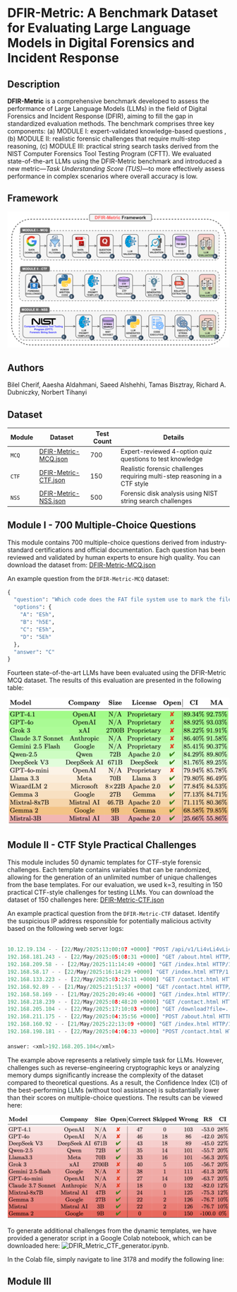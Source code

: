 # DFIR-Metric: A Benchmark Dataset for Evaluating Large Language Models in Digital Forensics and Incident Response


## Description

**DFIR-Metric** is a comprehensive benchmark developed to assess the performance of Large Language Models (LLMs) in the field of Digital Forensics and Incident Response (DFIR), aiming to fill the gap in standardized evaluation methods. The benchmark comprises three key components: (a) MODULE I: expert-validated knowledge-based questions , (b)  MODULE II: realistic forensic challenges that require multi-step reasoning, (c) MODULE III: practical string search tasks derived from the NIST Computer Forensics Tool Testing Program (CFTT). We evaluated state-of-the-art LLMs using the DFIR-Metric benchmark and introduced a new metric—*Task Understanding Score (TUS)*—to more effectively assess performance in complex scenarios where overall accuracy is low.

## Framework

![DFIR-Metric Framework Diagram](./assets/DFIR-Metric-Framework.png)

## Authors

Bilel Cherif, Aaesha Aldahmani, Saeed Alshehhi, Tamas Bisztray, Richard A. Dubniczky, Norbert Tihanyi

## Dataset

|Module|Dataset|Test Count|Details|
|--|--|--|--|
|`MCQ`|[DFIR-Metric-MCQ.json](/DFIR-Metric-MCQ.json)|700|Expert-reviewed 4-option quiz questions to test knowledge|
|`CTF`|[DFIR-Metric-CTF.json](/DFIR-Metric-CTF.json)|150|Realistic forensic challenges requiring multi-step reasoning in a CTF style|
|`NSS`|[DFIR-Metric-NSS.json](/DFIR-Metric-NSS.json)|500|Forensic disk analysis using NIST string search challenges|


## Module I - 700 Multiple-Choice Questions

This module contains 700 multiple-choice questions derived from industry-standard certifications and official documentation. Each question has been reviewed and validated by human experts to ensure high quality. You can download the dataset from: [DFIR-Metric-MCQ.json](/DFIR-Metric-MCQ.json)

An example question from the `DFIR-Metric-MCQ` dataset:
```python
{
  "question": "Which code does the FAT file system use to mark the file as deleted?",
  "options": {
    "A": "ESh",
    "B": "h5E",
    "C": "E5h",
    "D": "5Eh"
  },
  "answer": "C"
}
```
Fourteen state-of-the-art LLMs have been evaluated using the DFIR-Metric MCQ dataset. The results of this evaluation are presented in the following table:

![DFIR-Metric Framework Diagram](./assets/MCQ_result.png)


## Module II - CTF Style Practical Challenges

This module includes 50 dynamic templates for CTF-style forensic challenges. Each template contains variables that can be randomized, allowing for the generation of an unlimited number of unique challenges from the base templates. For our evaluation, we used k=3, resulting in 150 practical CTF-style challenges for testing LLMs. You can download the dataset of 150 challenges here: [DFIR-Metric-CTF.json](/DFIR-Metric-CTF.json)

An example practical question from the `DFIR-Metric-CTF` dataset. Identify the suspicious IP address responsible for potentially malicious activity based on the following web server logs:

```python

10.12.19.134 - - [22/May/2025:13:00:07 +0000] "POST /api/v1/Li4vLi4vLi4vLi4vYmluL2Jhc2g= HTTP/1.1" 403 1434  
192.168.181.243 - - [22/May/2025:05:08:31 +0000] "GET /about.html HTTP/1.1" 200 1434  
192.168.209.58 - - [22/May/2025:11:14:49 +0000] "GET /index.html HTTP/1.1" 200 1434  
192.168.58.17 - - [22/May/2025:16:14:29 +0000] "GET /index.html HTTP/1.1" 200 1434  
192.168.133.223 - - [22/May/2025:03:24:11 +0000] "GET /contact.html HTTP/1.1" 200 1434  
192.168.92.89 - - [21/May/2025:21:51:37 +0000] "GET /contact.html HTTP/1.1" 200 1434  
192.168.58.169 - - [21/May/2025:20:49:46 +0000] "GET /index.html HTTP/1.1" 200 1434  
192.168.218.239 - - [22/May/2025:08:48:20 +0000] "GET /contact.html HTTP/1.1" 200 1434
192.168.205.104 - - [22/May/2025:17:10:03 +0000] "GET /download?file=....//....//etc/passwd HTTP/1.1" 403 1434  
192.168.211.175 - - [22/May/2025:04:35:56 +0000] "POST /about.html HTTP/1.1" 200 1434  
192.168.160.92 - - [21/May/2025:22:13:09 +0000] "GET /index.html HTTP/1.1" 200 1434  
192.168.198.181 - - [22/May/2025:04:06:33 +0000] "POST /contact.html HTTP/1.1" 200 1434  

answer: <xml>192.168.205.104</xml>
```

The example above represents a relatively simple task for LLMs. However, challenges such as reverse-engineering cryptographic keys or analyzing memory dumps significantly increase the complexity of the dataset compared to theoretical questions. As a result, the Confidence Index (CI) of the best-performing LLMs (without tool assistance) is substantially lower than their scores on multiple-choice questions. The results can be viewed here:

![DFIR-Metric Framework Diagram](./assets/CTF_result.png)

To generate additional challenges from the dynamic templates, we have provided a generator script in a Google Colab notebook, which can be downloaded here: ![DFIR_Metric_CTF_generator.ipynb](./assets/DFIR_Metric_CTF_generator.ipynb).

In the Colab file, simply navigate to line 3178 and modify the following line:

## Module III 

